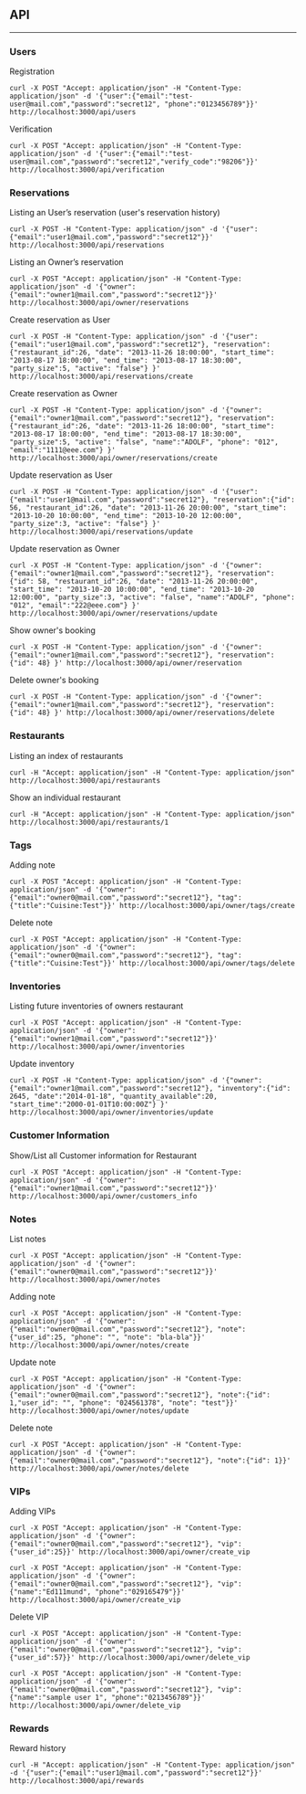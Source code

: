 ## API
----

### Users
Registration

    curl -X POST "Accept: application/json" -H "Content-Type: application/json" -d '{"user":{"email":"test-user@mail.com","password":"secret12", "phone":"0123456789"}}' http://localhost:3000/api/users

Verification

    curl -X POST "Accept: application/json" -H "Content-Type: application/json" -d '{"user":{"email":"test-user@mail.com","password":"secret12","verify_code":"98206"}}' http://localhost:3000/api/verification

### Reservations
                          
Listing an User’s reservation (user's reservation history)

    curl -X POST -H "Content-Type: application/json" -d '{"user":{"email":"user1@mail.com","password":"secret12"}}' http://localhost:3000/api/reservations
    
Listing an Owner’s reservation

    curl -X POST "Accept: application/json" -H "Content-Type: application/json" -d '{"owner":{"email":"owner1@mail.com","password":"secret12"}}' http://localhost:3000/api/owner/reservations
      
Create reservation as User

    curl -X POST -H "Content-Type: application/json" -d '{"user":{"email":"user1@mail.com","password":"secret12"}, "reservation":{"restaurant_id":26, "date": "2013-11-26 18:00:00", "start_time": "2013-08-17 18:00:00", "end_time": "2013-08-17 18:30:00", "party_size":5, "active": "false"} }' http://localhost:3000/api/reservations/create

Create reservation as Owner

    curl -X POST -H "Content-Type: application/json" -d '{"owner":{"email":"owner1@mail.com","password":"secret12"}, "reservation":{"restaurant_id":26, "date": "2013-11-26 18:00:00", "start_time": "2013-08-17 18:00:00", "end_time": "2013-08-17 18:30:00", "party_size":5, "active": "false", "name":"ADOLF", "phone": "012", "email":"1111@eee.com"} }' http://localhost:3000/api/owner/reservations/create

Update reservation as User

    curl -X POST -H "Content-Type: application/json" -d '{"user":{"email":"user1@mail.com","password":"secret12"}, "reservation":{"id": 56, "restaurant_id":26, "date": "2013-11-26 20:00:00", "start_time": "2013-10-20 10:00:00", "end_time": "2013-10-20 12:00:00", "party_size":3, "active": "false"} }' http://localhost:3000/api/reservations/update

Update reservation as Owner

    curl -X POST -H "Content-Type: application/json" -d '{"owner":{"email":"owner1@mail.com","password":"secret12"}, "reservation":{"id": 58, "restaurant_id":26, "date": "2013-11-26 20:00:00", "start_time": "2013-10-20 10:00:00", "end_time": "2013-10-20 12:00:00", "party_size":3, "active": "false", "name":"ADOLF", "phone": "012", "email":"222@eee.com"} }' http://localhost:3000/api/owner/reservations/update

Show owner's booking

    curl -X POST -H "Content-Type: application/json" -d '{"owner":{"email":"owner1@mail.com","password":"secret12"}, "reservation":{"id": 48} }' http://localhost:3000/api/owner/reservation

Delete owner's booking

    curl -X POST -H "Content-Type: application/json" -d '{"owner":{"email":"owner1@mail.com","password":"secret12"}, "reservation":{"id": 48} }' http://localhost:3000/api/owner/reservations/delete

### Restaurants

Listing an index of restaurants

    curl -H "Accept: application/json" -H "Content-Type: application/json" http://localhost:3000/api/restaurants

Show an individual restaurant 

    curl -H "Accept: application/json" -H "Content-Type: application/json" http://localhost:3000/api/restaurants/1

### Tags

Adding note
    
    curl -X POST "Accept: application/json" -H "Content-Type: application/json" -d '{"owner":{"email":"owner0@mail.com","password":"secret12"}, "tag":{"title":"Cuisine:Test"}}' http://localhost:3000/api/owner/tags/create

Delete note
    
    curl -X POST "Accept: application/json" -H "Content-Type: application/json" -d '{"owner":{"email":"owner0@mail.com","password":"secret12"}, "tag":{"title":"Cuisine:Test"}}' http://localhost:3000/api/owner/tags/delete

### Inventories

Listing future inventories of owners restaurant
    
    curl -X POST "Accept: application/json" -H "Content-Type: application/json" -d '{"owner":{"email":"owner1@mail.com","password":"secret12"}}' http://localhost:3000/api/owner/inventories

Update inventory

    curl -X POST -H "Content-Type: application/json" -d '{"owner":{"email":"owner1@mail.com","password":"secret12"}, "inventory":{"id": 2645, "date":"2014-01-18", "quantity_available":20, "start_time":"2000-01-01T10:00:00Z"} }' http://localhost:3000/api/owner/inventories/update

### Customer Information

Show/List all Customer information for Restaurant
    
    curl -X POST "Accept: application/json" -H "Content-Type: application/json" -d '{"owner":{"email":"owner1@mail.com","password":"secret12"}}' http://localhost:3000/api/owner/customers_info

### Notes

List notes
    
    curl -X POST "Accept: application/json" -H "Content-Type: application/json" -d '{"owner":{"email":"owner0@mail.com","password":"secret12"}}' http://localhost:3000/api/owner/notes

Adding note
    
    curl -X POST "Accept: application/json" -H "Content-Type: application/json" -d '{"owner":{"email":"owner0@mail.com","password":"secret12"}, "note":{"user_id":25, "phone": "", "note": "bla-bla"}}' http://localhost:3000/api/owner/notes/create

Update note
    
    curl -X POST "Accept: application/json" -H "Content-Type: application/json" -d '{"owner":{"email":"owner0@mail.com","password":"secret12"}, "note":{"id": 1,"user_id": "", "phone": "024561378", "note": "test"}}' http://localhost:3000/api/owner/notes/update

Delete note
    
    curl -X POST "Accept: application/json" -H "Content-Type: application/json" -d '{"owner":{"email":"owner0@mail.com","password":"secret12"}, "note":{"id": 1}}' http://localhost:3000/api/owner/notes/delete

### VIPs

Adding VIPs
    
    curl -X POST "Accept: application/json" -H "Content-Type: application/json" -d '{"owner":{"email":"owner0@mail.com","password":"secret12"}, "vip":{"user_id":25}}' http://localhost:3000/api/owner/create_vip

    curl -X POST "Accept: application/json" -H "Content-Type: application/json" -d '{"owner":{"email":"owner0@mail.com","password":"secret12"}, "vip":{"name":"Ed111mund", "phone":"029165479"}}' http://localhost:3000/api/owner/create_vip

Delete VIP
    
    curl -X POST "Accept: application/json" -H "Content-Type: application/json" -d '{"owner":{"email":"owner0@mail.com","password":"secret12"}, "vip":{"user_id":57}}' http://localhost:3000/api/owner/delete_vip

    curl -X POST "Accept: application/json" -H "Content-Type: application/json" -d '{"owner":{"email":"owner0@mail.com","password":"secret12"}, "vip":{"name":"sample user 1", "phone":"0213456789"}}' http://localhost:3000/api/owner/delete_vip

### Rewards

Reward history

    curl -H "Accept: application/json" -H "Content-Type: application/json" -d '{"user":{"email":"user1@mail.com","password":"secret12"}}' http://localhost:3000/api/rewards



